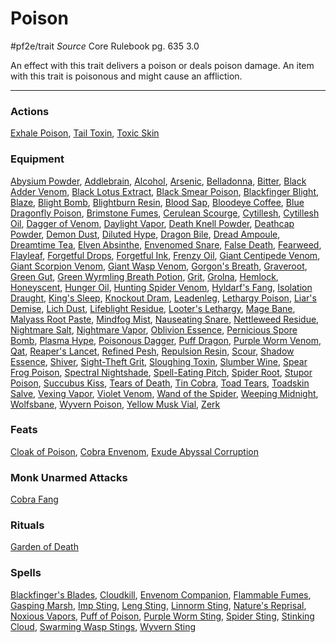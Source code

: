 # Poison
#pf2e/trait 
*Source* Core Rulebook pg. 635 3.0

An effect with this trait delivers a poison or deals poison damage. An item with this trait is poisonous and might cause an affliction.

---

### Actions
[Exhale Poison](Exhale%20Poison), [Tail Toxin](Tail%20Toxin), [Toxic Skin](Toxic%20Skin)

### Equipment
[Abysium Powder](Abysium%20Powder), [Addlebrain](Addlebrain), [Alcohol](Alcohol), [Arsenic](Arsenic), [Belladonna](Belladonna), [Bitter](Bitter), [Black Adder Venom](Black%20Adder%20Venom), [Black Lotus Extract](Black%20Lotus%20Extract), [Black Smear Poison](Black%20Smear%20Poison), [Blackfinger Blight](Blackfinger%20Blight), [Blaze](Blaze), [Blight Bomb](Blight%20Bomb), [Blightburn Resin](Blightburn%20Resin), [Blood Sap](Blood%20Sap), [Bloodeye Coffee](Bloodeye%20Coffee), [Blue Dragonfly Poison](Blue%20Dragonfly%20Poison), [Brimstone Fumes](Brimstone%20Fumes), [Cerulean Scourge](Cerulean%20Scourge), [Cytillesh](Cytillesh), [Cytillesh Oil](Cytillesh%20Oil), [Dagger of Venom](Dagger%20of%20Venom), [Daylight Vapor](Daylight%20Vapor), [Death Knell Powder](Death%20Knell%20Powder), [Deathcap Powder](Deathcap%20Powder), [Demon Dust](Demon%20Dust), [Diluted Hype](Diluted%20Hype), [Dragon Bile](Dragon%20Bile), [Dread Ampoule](Dread%20Ampoule), [Dreamtime Tea](Dreamtime%20Tea), [Elven Absinthe](Elven%20Absinthe), [Envenomed Snare](Envenomed%20Snare), [False Death](False%20Death), [Fearweed](Fearweed), [Flayleaf](Flayleaf), [Forgetful Drops](Forgetful%20Drops), [Forgetful Ink](Forgetful%20Ink), [Frenzy Oil](Frenzy%20Oil), [Giant Centipede Venom](Giant%20Centipede%20Venom), [Giant Scorpion Venom](../Items/Alchemical%20Items/Alchemical%20Poisons/Giant%20Scorpion%20Venom.md), [Giant Wasp Venom](Giant%20Wasp%20Venom), [Gorgon's Breath](Gorgon's%20Breath), [Graveroot](Graveroot), [Green Gut](Green%20Gut), [Green Wyrmling Breath Potion](Green%20Wyrmling%20Breath%20Potion), [Grit](Grit), [Grolna](Grolna), [Hemlock](Hemlock), [Honeyscent](Honeyscent), [Hunger Oil](Hunger%20Oil), [Hunting Spider Venom](Hunting%20Spider%20Venom), [Hyldarf's Fang](Hyldarf's%20Fang), [Isolation Draught](Isolation%20Draught), [King's Sleep](King's%20Sleep), [Knockout Dram](Knockout%20Dram), [Leadenleg](Leadenleg), [Lethargy Poison](Lethargy%20Poison), [Liar's Demise](Liar's%20Demise), [Lich Dust](Lich%20Dust), [Lifeblight Residue](Lifeblight%20Residue), [Looter's Lethargy](Looter's%20Lethargy), [Mage Bane](Mage%20Bane), [Malyass Root Paste](Malyass%20Root%20Paste), [Mindfog Mist](Mindfog%20Mist), [Nauseating Snare](Nauseating%20Snare), [Nettleweed Residue](Nettleweed%20Residue), [Nightmare Salt](Nightmare%20Salt), [Nightmare Vapor](Nightmare%20Vapor), [Oblivion Essence](Oblivion%20Essence), [Pernicious Spore Bomb](Pernicious%20Spore%20Bomb), [Plasma Hype](Plasma%20Hype), [Poisonous Dagger](Poisonous%20Dagger), [Puff Dragon](Puff%20Dragon), [Purple Worm Venom](Purple%20Worm%20Venom), [Qat](Qat), [Reaper's Lancet](Reaper's%20Lancet), [Refined Pesh](Refined%20Pesh), [Repulsion Resin](Repulsion%20Resin), [Scour](Scour), [Shadow Essence](Shadow%20Essence), [Shiver](Shiver), [Sight-Theft Grit](Sight-Theft%20Grit), [Sloughing Toxin](Sloughing%20Toxin), [Slumber Wine](Slumber%20Wine), [Spear Frog Poison](Spear%20Frog%20Poison), [Spectral Nightshade](Spectral%20Nightshade), [Spell-Eating Pitch](Spell-Eating%20Pitch), [Spider Root](Spider%20Root), [Stupor Poison](Stupor%20Poison), [Succubus Kiss](Succubus%20Kiss), [Tears of Death](Tears%20of%20Death), [Tin Cobra](Tin%20Cobra), [Toad Tears](Toad%20Tears), [Toadskin Salve](Toadskin%20Salve), [Vexing Vapor](Vexing%20Vapor), [Violet Venom](Violet%20Venom), [Wand of the Spider](Wand%20of%20the%20Spider), [Weeping Midnight](Weeping%20Midnight), [Wolfsbane](Wolfsbane), [Wyvern Poison](Wyvern%20Poison), [Yellow Musk Vial](Yellow%20Musk%20Vial), [Zerk](Zerk)

### Feats
[Cloak of Poison](Cloak%20of%20Poison), [Cobra Envenom](Cobra%20Envenom), [Exude Abyssal Corruption](Exude%20Abyssal%20Corruption)

### Monk Unarmed Attacks
[Cobra Fang](Cobra%20Fang)

### Rituals
[Garden of Death](Garden%20of%20Death.md)

### Spells
[Blackfinger's Blades](Blackfinger's%20Blades.md), [Cloudkill](Cloudkill.md), [Envenom Companion](Envenom%20Companion.md), [Flammable Fumes](Flammable%20Fumes.md), [Gasping Marsh](Gasping%20Marsh.md), [Imp Sting](Imp%20Sting.md), [Leng Sting](Leng%20Sting.md), [Linnorm Sting](Linnorm%20Sting.md), [Nature's Reprisal](Nature's%20Reprisal.md), [Noxious Vapors](Noxious%20Vapors.md), [Puff of Poison](Puff%20of%20Poison.md), [Purple Worm Sting](Purple%20Worm%20Sting.md), [Spider Sting](Spider%20Sting.md), [Stinking Cloud](Stinking%20Cloud.md), [Swarming Wasp Stings](Swarming%20Wasp%20Stings.md), [Wyvern Sting](Wyvern%20Sting.md)
